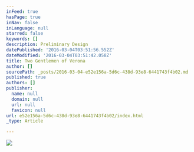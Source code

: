 ```yaml
---
inFeed: true
hasPage: true
inNav: false
inLanguage: null
starred: false
keywords: []
description: Preliminary Design
datePublished: '2016-03-04T03:51:56.552Z'
dateModified: '2016-03-04T03:51:42.058Z'
title: Two Gentlemen of Verona
author: []
sourcePath: _posts/2016-03-04-e52e156a-5d6c-438d-93e8-6441743f4b02.md
published: true
authors: []
publisher:
  name: null
  domain: null
  url: null
  favicon: null
url: e52e156a-5d6c-438d-93e8-6441743f4b02/index.html
_type: Article

---
```

![](https://the-grid-user-content.s3-us-west-2.amazonaws.com/25247737-7dc5-4250-a1ea-efcef16455fb.jpg)